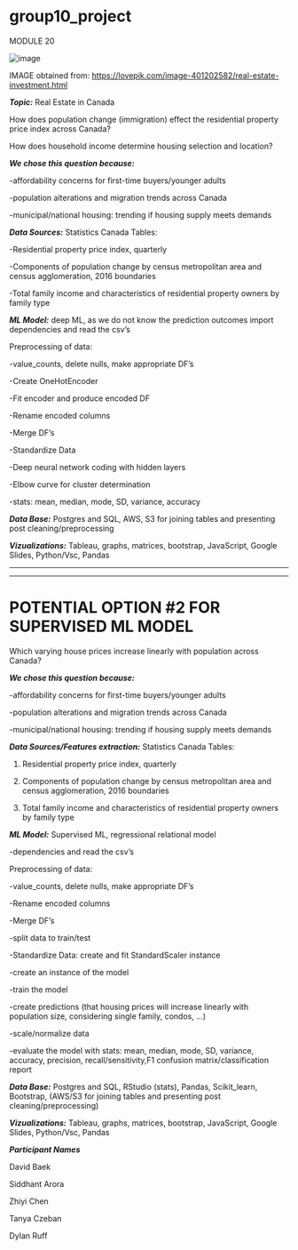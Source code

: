 # group10_project

MODULE 20

![image](https://user-images.githubusercontent.com/90135381/158727737-2db68a11-9ee9-40e7-986e-71c8bb8369c7.png)

IMAGE obtained from: https://lovepik.com/image-401202582/real-estate-investment.html

***Topic:*** Real Estate in Canada

How does population change (immigration) effect the residential property price index across Canada?

How does household income determine housing selection and location?

***We chose this question because:***

-affordability concerns for first-time buyers/younger adults

-population alterations and migration trends across Canada

-municipal/national housing: trending if housing supply meets demands

***Data Sources:*** Statistics Canada
Tables:

-Residential property price index, quarterly

-Components of population change by census metropolitan area and census agglomeration, 2016 boundaries

-Total family income and characteristics of residential property owners by family type



***ML Model:*** deep ML, as we do not know the prediction outcomes import dependencies and read the csv’s

Preprocessing of data:  

-value_counts, delete nulls, make appropriate DF’s

-Create OneHotEncoder

-Fit encoder and produce encoded DF

-Rename encoded columns

-Merge DF’s

-Standardize Data

-Deep neural network coding with hidden layers

-Elbow curve for cluster determination

-stats: mean, median, mode, SD, variance, accuracy

***Data Base:*** Postgres and SQL, AWS, S3 for joining tables and presenting post cleaning/preprocessing


***Vizualizations:*** Tableau, graphs, matrices, bootstrap, JavaScript, Google Slides, Python/Vsc, Pandas
________________
________________

# POTENTIAL OPTION #2 FOR SUPERVISED ML MODEL

Which varying house prices increase linearly with population across Canada?

***We chose this question because:***

-affordability concerns for first-time buyers/younger adults

-population alterations and migration trends across Canada

-municipal/national housing: trending if housing supply meets demands

***Data Sources/Features extraction:*** Statistics Canada Tables:

1. Residential property price index, quarterly

2. Components of population change by census metropolitan area and census agglomeration, 2016 boundaries

3. Total family income and characteristics of residential property owners by family type

***ML Model:*** Supervised ML, regressional relational model

-dependencies and read the csv’s

Preprocessing of data:  

-value_counts, delete nulls, make appropriate DF’s

-Rename encoded columns

-Merge DF’s

-split data to train/test

-Standardize Data: create and fit StandardScaler instance

-create an instance of the model

-train the model

-create predictions (that housing prices will increase linearly with population size, considering single family, condos, ...)

-scale/normalize data

-evaluate the model with stats: mean, median, mode, SD, variance, accuracy, precision, recall/sensitivity,F1 confusion matrix/classification report

***Data Base:*** Postgres and SQL, RStudio (stats), Pandas, Scikit_learn, Bootstrap, (AWS/S3 for joining tables and presenting post cleaning/preprocessing)

***Vizualizations:*** Tableau, graphs, matrices, bootstrap, JavaScript, Google Slides, Python/Vsc, Pandas

***Participant Names*** 

David Baek

Siddhant Arora

Zhiyi Chen

Tanya Czeban

Dylan Ruff
